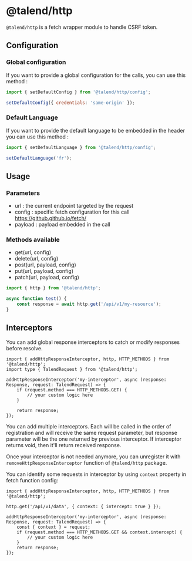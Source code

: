 # @talend/http

`@talend/http` is a fetch wrapper module to handle CSRF token.

## Configuration

### Global configuration

If you want to provide a global configuration for the calls, you can use this method :

```javascript
import { setDefaultConfig } from '@talend/http/config';

setDefaultConfig({ credentials: 'same-origin' });
```

### Default Language

If you want to provide the default language to be embedded in the header you can use this method :

```javascript
import { setDefaultLanguage } from '@talend/http/config';

setDefaultLanguage('fr');
```

## Usage

### Parameters

- url : the current endpoint targeted by the request
- config : specific fetch configuration for this call https://github.github.io/fetch/
- payload : payload embedded in the call

### Methods available

- get(url, config)
- delete(url, config)
- post(url, payload, config)
- put(url, payload, config)
- patch(url, payload, config)

```javascript
import { http } from '@talend/http';

async function test() {
	const response = await http.get('/api/v1/my-resource');
}
```

## Interceptors

You can add global response interceptors to catch or modify responses before resolve.

```es6
import { addHttpResponseInterceptor, http, HTTP_METHODS } from '@talend/http';
import type { TalendRequest } from '@talend/http';

addHttpResponseInterceptor('my-interceptor', async (response: Response, request: TalendRequest) => {
	if (request.method === HTTP_METHODS.GET) {
		// your custom logic here
	}

	return response;
});
```

You can add multiple interceptors. Each will be called in the order of registration and will receive the same request parameter, but response parameter will be the one returned by previous interceptor. If interceptor returns void, then it'll return received response.

Once your interceptor is not needed anymore, you can unregister it with `removeHttpResponseInterceptor` function of `@talend/http` package.

You can identify some requests in interceptor by using `context` property in fetch function config:

```es6
import { addHttpResponseInterceptor, http, HTTP_METHODS } from '@talend/http';

http.get('/api/v1/data', { context: { intercept: true } });

addHttpResponseInterceptor('my-interceptor', async (response: Response, request: TalendRequest) => {
	const { context } = request;
	if (request.method === HTTP_METHODS.GET && context.intercept) {
		// your custom logic here
	}
	return response;
});
```
